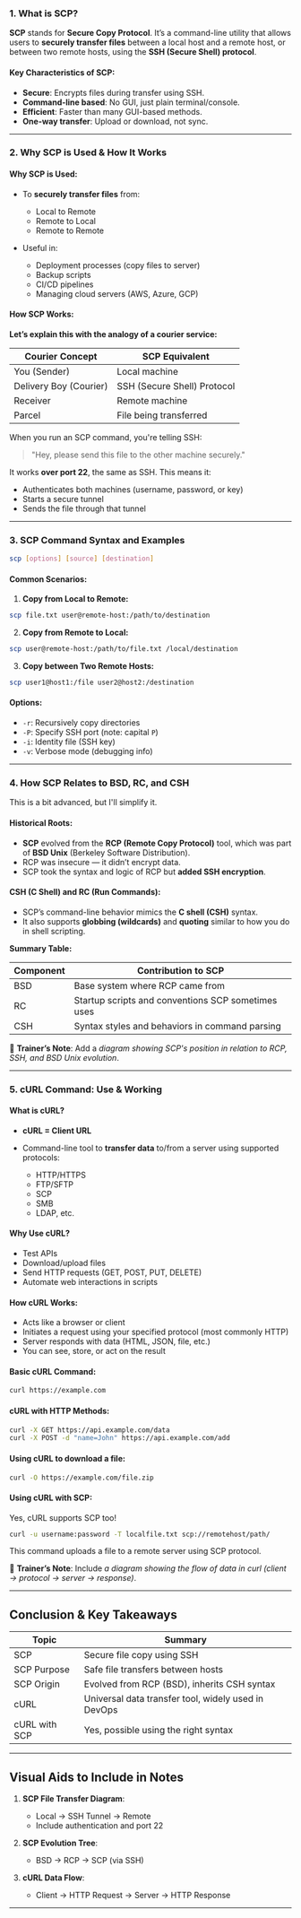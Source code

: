 ### **1. What is SCP?**

**SCP** stands for **Secure Copy Protocol**. It’s a command-line utility that allows users to **securely transfer files** between a local host and a remote host, or between two remote hosts, using the **SSH (Secure Shell) protocol**.

#### **Key Characteristics of SCP:**

* **Secure**: Encrypts files during transfer using SSH.
* **Command-line based**: No GUI, just plain terminal/console.
* **Efficient**: Faster than many GUI-based methods.
* **One-way transfer**: Upload or download, not sync.

---

### **2. Why SCP is Used & How It Works**

#### **Why SCP is Used:**

* To **securely transfer files** from:

  * Local to Remote
  * Remote to Local
  * Remote to Remote
* Useful in:

  * Deployment processes (copy files to server)
  * Backup scripts
  * CI/CD pipelines
  * Managing cloud servers (AWS, Azure, GCP)

#### **How SCP Works:**

**Let’s explain this with the analogy of a courier service:**

| Courier Concept        | SCP Equivalent              |
| ---------------------- | --------------------------- |
| You (Sender)           | Local machine               |
| Delivery Boy (Courier) | SSH (Secure Shell) Protocol |
| Receiver               | Remote machine              |
| Parcel                 | File being transferred      |

When you run an SCP command, you're telling SSH:

> "Hey, please send this file to the other machine securely."

It works **over port 22**, the same as SSH. This means it:

* Authenticates both machines (username, password, or key)
* Starts a secure tunnel
* Sends the file through that tunnel

---

### **3. SCP Command Syntax and Examples**

```bash
scp [options] [source] [destination]
```

#### **Common Scenarios:**

1. **Copy from Local to Remote:**

```bash
scp file.txt user@remote-host:/path/to/destination
```

2. **Copy from Remote to Local:**

```bash
scp user@remote-host:/path/to/file.txt /local/destination
```

3. **Copy between Two Remote Hosts:**

```bash
scp user1@host1:/file user2@host2:/destination
```

#### **Options:**

* `-r`: Recursively copy directories
* `-P`: Specify SSH port (note: capital `P`)
* `-i`: Identity file (SSH key)
* `-v`: Verbose mode (debugging info)

---

### **4. How SCP Relates to BSD, RC, and CSH**

This is a bit advanced, but I'll simplify it.

#### **Historical Roots:**

* **SCP** evolved from the **RCP (Remote Copy Protocol)** tool, which was part of **BSD Unix** (Berkeley Software Distribution).
* RCP was insecure — it didn’t encrypt data.
* SCP took the syntax and logic of RCP but **added SSH encryption**.

#### **CSH (C Shell)** and **RC (Run Commands):**

* SCP’s command-line behavior mimics the **C shell (CSH)** syntax.
* It also supports **globbing (wildcards)** and **quoting** similar to how you do in shell scripting.

**Summary Table:**

| Component | Contribution to SCP                                |
| --------- | -------------------------------------------------- |
| BSD       | Base system where RCP came from                    |
| RC        | Startup scripts and conventions SCP sometimes uses |
| CSH       | Syntax styles and behaviors in command parsing     |

📌 **Trainer’s Note**: Add a *diagram showing SCP's position in relation to RCP, SSH, and BSD Unix evolution*.

---

### **5. cURL Command: Use & Working**

#### **What is cURL?**

* **cURL = Client URL**
* Command-line tool to **transfer data** to/from a server using supported protocols:

  * HTTP/HTTPS
  * FTP/SFTP
  * SCP
  * SMB
  * LDAP, etc.

#### **Why Use cURL?**

* Test APIs
* Download/upload files
* Send HTTP requests (GET, POST, PUT, DELETE)
* Automate web interactions in scripts

#### **How cURL Works:**

* Acts like a browser or client
* Initiates a request using your specified protocol (most commonly HTTP)
* Server responds with data (HTML, JSON, file, etc.)
* You can see, store, or act on the result

#### **Basic cURL Command:**

```bash
curl https://example.com
```

#### **cURL with HTTP Methods:**

```bash
curl -X GET https://api.example.com/data
curl -X POST -d "name=John" https://api.example.com/add
```

#### **Using cURL to download a file:**

```bash
curl -O https://example.com/file.zip
```

#### **Using cURL with SCP:**

Yes, cURL supports SCP too!

```bash
curl -u username:password -T localfile.txt scp://remotehost/path/
```

This command uploads a file to a remote server using SCP protocol.

📌 **Trainer’s Note**: Include *a diagram showing the flow of data in curl (client → protocol → server → response)*.

---

## **Conclusion & Key Takeaways**

| Topic         | Summary                                             |
| ------------- | --------------------------------------------------- |
| SCP           | Secure file copy using SSH                          |
| SCP Purpose   | Safe file transfers between hosts                   |
| SCP Origin    | Evolved from RCP (BSD), inherits CSH syntax         |
| cURL          | Universal data transfer tool, widely used in DevOps |
| cURL with SCP | Yes, possible using the right syntax                |

---

## **Visual Aids to Include in Notes**

1. **SCP File Transfer Diagram**:

   * Local → SSH Tunnel → Remote
   * Include authentication and port 22

2. **SCP Evolution Tree**:

   * BSD → RCP → SCP (via SSH)

3. **cURL Data Flow**:

   * Client → HTTP Request → Server → HTTP Response

---
